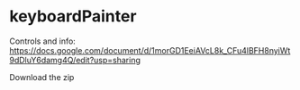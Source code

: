 # keyboardPainter
Controls and info: https://docs.google.com/document/d/1morGD1EeiAVcL8k_CFu4lBFH8nyiWt9dDluY6damg4Q/edit?usp=sharing

Download the zip
